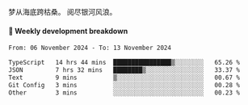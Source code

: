 梦从海底跨枯桑。
阅尽银河风浪。


#### 📝 Weekly development breakdown

<!--START_SECTION:waka-->

```txt
From: 06 November 2024 - To: 13 November 2024

TypeScript   14 hrs 44 mins  ████████████████▒░░░░░░░░   65.26 %
JSON         7 hrs 32 mins   ████████▒░░░░░░░░░░░░░░░░   33.37 %
Text         9 mins          ▒░░░░░░░░░░░░░░░░░░░░░░░░   00.67 %
Git Config   3 mins          ░░░░░░░░░░░░░░░░░░░░░░░░░   00.28 %
Other        3 mins          ░░░░░░░░░░░░░░░░░░░░░░░░░   00.23 %
```

<!--END_SECTION:waka-->




